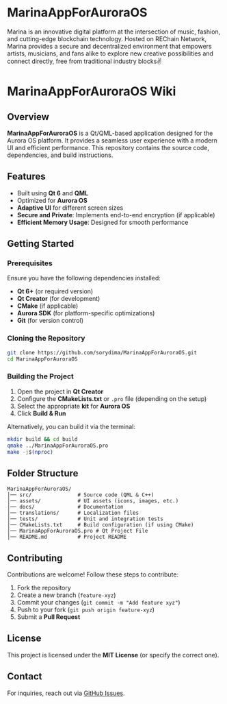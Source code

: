 # MarinaAppForAuroraOS
Marina is an innovative digital platform at the intersection of music, fashion, and cutting-edge blockchain technology. Hosted on REChain Network, Marina provides a secure and decentralized environment that empowers artists, musicians, and fans alike to explore new creative possibilities and connect directly, free from traditional industry blocks✌️

# MarinaAppForAuroraOS Wiki

## Overview
**MarinaAppForAuroraOS** is a Qt/QML-based application designed for the Aurora OS platform. It provides a seamless user experience with a modern UI and efficient performance. This repository contains the source code, dependencies, and build instructions.

## Features
- Built using **Qt 6** and **QML**
- Optimized for **Aurora OS**
- **Adaptive UI** for different screen sizes
- **Secure and Private**: Implements end-to-end encryption (if applicable)
- **Efficient Memory Usage**: Designed for smooth performance

## Getting Started
### Prerequisites
Ensure you have the following dependencies installed:
- **Qt 6+** (or required version)
- **Qt Creator** (for development)
- **CMake** (if applicable)
- **Aurora SDK** (for platform-specific optimizations)
- **Git** (for version control)

### Cloning the Repository
```sh
git clone https://github.com/sorydima/MarinaAppForAuroraOS.git
cd MarinaAppForAuroraOS
```

### Building the Project
1. Open the project in **Qt Creator**
2. Configure the **CMakeLists.txt** or `.pro` file (depending on the setup)
3. Select the appropriate **kit** for **Aurora OS**
4. Click **Build & Run**

Alternatively, you can build it via the terminal:
```sh
mkdir build && cd build
qmake ../MarinaAppForAuroraOS.pro
make -j$(nproc)
```

## Folder Structure
```
MarinaAppForAuroraOS/
│── src/               # Source code (QML & C++)
│── assets/            # UI assets (icons, images, etc.)
│── docs/              # Documentation
│── translations/      # Localization files
│── tests/             # Unit and integration tests
│── CMakeLists.txt     # Build configuration (if using CMake)
│── MarinaAppForAuroraOS.pro # Qt Project File
│── README.md          # Project README
```

## Contributing
Contributions are welcome! Follow these steps to contribute:
1. Fork the repository
2. Create a new branch (`feature-xyz`)
3. Commit your changes (`git commit -m "Add feature xyz"`)
4. Push to your fork (`git push origin feature-xyz`)
5. Submit a **Pull Request**

## License
This project is licensed under the **MIT License** (or specify the correct one).

## Contact
For inquiries, reach out via [GitHub Issues](https://github.com/sorydima/MarinaAppForAuroraOS/issues).
